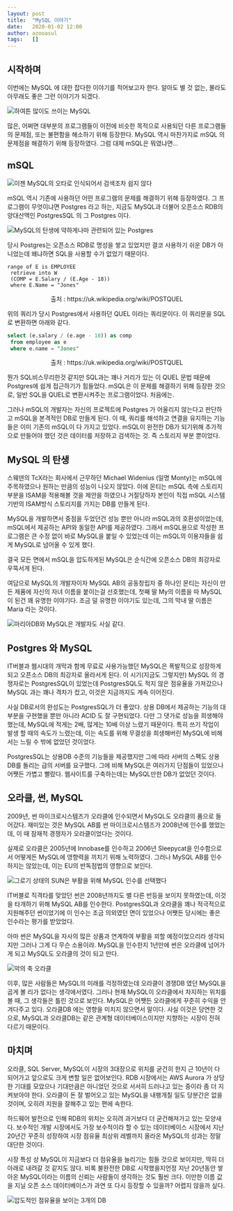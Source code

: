 ```yaml
---
layout: post
title:  "MySQL 이야기"
date:   2020-01-02 12:00
author: azooasul
tags:	[]
---
```


## 시작하며

이번에는 MySQL 에 대한 잡다한 이야기를 적어보고자 한다. 알아도 별 것 없는, 몰라도 아무래도 좋은 그런 이야기가 되겠다. 

![하여튼 많이도 쓰이는 MySQL](/files/posts/Mysql.gif)


많은, 어쩌면 대부분의 프로그램들이 이전에 비슷한 목적으로 사용되던 다른 프로그램들의 문제점, 또는 불편함을 해소하기 위해 등장한다. MySQL 역시 마찬가지로 mSQL 의 문제점을 해결하기 위해 등장하였다. 그럼 대체 mSQL은 뭐였냐면... 

## mSQL

![이젠 MySQL의 오타로 인식되어서 검색조차 쉽지 않다](/files/posts/msql.png)

mSQL 역시 기존에 사용하던 어떤 프로그램의 문제를 해결하기 위해 등장하였다. 그 프로그램이 무엇이냐면 Postgres 라고 하는, 지금도 MySQL과 더불어 오픈소스 RDB의 양대산맥인 PostgresSQL 의 그 Postgres 이다. 

![MySQL의 탄생에 약하게나마 관련되어 있는 Postgres](/files/posts/Postgres.jpg)

당시 Postgres는 오픈소스 RDB로 명성을 쌓고 있었지만 결코 사용하기 쉬운 DB가 아니었는데 왜냐하면 SQL을 사용할 수가 없었기 때문이다. 


```
range of E is EMPLOYEE
 retrieve into W
 (COMP = E.Salary / (E.Age - 18))
 where E.Name = "Jones"
```
<center>출처 : https://uk.wikipedia.org/wiki/POSTQUEL</center>

위의 쿼리가 당시 Postgres에서 사용하던 QUEL 이라는 쿼리문이다. 이 쿼리문을 SQL로 변환하면 아래와 같다. 

```sql
select (e.salary / (e.age - 18)) as comp
 from employee as e
 where e.name = "Jones"
```
<center>출처 : https://uk.wikipedia.org/wiki/POSTQUEL</center>

뭔가 SQL비스무리한것 같지만 SQL과는 꽤나 거리가 있는 이 QUEL 문법 때문에 Postgres에 쉽게 접근하기가 힘들었다. mSQL은 이 문제를 해결하기 위해 등장한 것으로, 일반 SQL을 QUEL로 변환시켜주는 프로그램이었다. 처음에는.

그러나 mSQL의 개발자는 자신의 프로젝트에 Postgres 가 어울리지 않는다고 판단하고 mSQL을 본격적인 DB로 만들게 된다. 이 때, 쿼리를 해석하고 연결을 유지하는 기능들은 이미 기존의 mSQL이 다 가지고 있었다. mSQL이 완전한 DB가 되기위해 추가적으로 만들어야 했던 것은 데이터를 저장하고 검색하는 것. 즉 스토리지 부분 뿐이었다.

## MySQL 의 탄생

스웨덴의 TcX라는 회사에서 근무하던 Michael Widenius (일명 Monty)는 mSQL에 주목하였으나 원하는 만큼의 성능이 나오지 않았다. 이에 몬티는 mSQL 측에 스토리지 부분을 ISAM을 적용해볼 것을 제안을 하였으나 거절당하자 본인이 직접 mSQL 시스템 기반의  ISAM방식 스토리지를 가지는 DB를 만들게 된다.

MySQL을 개발하면서 중점을 두었던건 성능 뿐만 아니라 mSQL과의 호환성이었는데, mSQL에서 제공하는 API와 동일한 API를 제공하였다. 그래서 mSQL용으로 작성한 프로그램은 큰 수정 없이 바로 MySQL을 붙일 수 있었는데 이는 mSQL의 이용자들을 쉽게 MySQL로 넘어올 수 있게 했다. 

결국 모든 면에서 mSQL을 압도하게된 MySQL은 순식간에 오픈소스 DB의 최강자로 우뚝서게 된다.

여담으로 MySQL의 개발자이자 MySQL AB의 공동창립자 중 하나인 몬티는 자신이 만든 제품에 자신의 자녀 이름을 붙이는걸 선호했는데, 첫째 딸 My의 이름을 따 MySQL이 된건 꽤 유명한 이야기다. 조금 덜 유명한 이야기도 있는데, 그의 막내 딸 이름은 Maria 라는 것이다.

![마리아DB와 MySQL은 개발자도 사실 같다.](/files/posts/mariadb_logo.jpg)


## Postgres 와 MySQL

IT버블과 웹시대의 개막과 함께 무료로 사용가능했던 MySQL은 폭발적으로 성장하게 되고 오픈소스 DB의 최강자로 올라서게 된다. 이 시기(지금도 그렇지만) MySQL 의 경쟁자로는 PostgresSQL이 있었는데 PostgresSQL도 적지 않은 점유율을 가져갔으나 MySQL 과는 꽤나 격차가 컸고, 이것은 지금까지도 계속 이어진다.

사실 DB로서의 완성도는 PostgresSQL가 더 좋았다. 상용 DB에서 제공하는 기능의 대부분을 구현했을 뿐만 아니라 ACID 도 잘 구현되었다. 다만 그 댓가로 성능을 희생해야 했는데, MySQL에 적게는 2배, 많게는 10배 이상 느렸기 때문이다. 특히 쓰기 작업이 발생 할 때의 속도가 느렸는데, 이는 속도를 위해 무결성을 희생해버린 MySQL에 비해서는 느릴 수 밖에 없었던 것이었다.

PostgresSQL는 상용DB 수준의 기능들을 제공했지만 그에 따라 서버의 스펙도 상용DB를 돌리는 급의 서버를 요구했다. 그에 비해 MySQL은 여러가지 단점들이 있었으나 어쨋든 가볍고 빨랐다. 웹사이트를 구축하는데는 MySQL만한 DB가 없었던 것이다. 

## 오라클, 썬, MySQL

2009년, 썬 마이크로시스템즈가 오라클에 인수되면서 MySQL도 오라클의 품으로 들어갔다.
재미있는 것은 MySQL AB를 썬 마이크로시스템즈가 2008년에 인수를 했었는데, 이 때 잠재적 경쟁자가 오라클이었다는 것이다.

실제로 오라클은 2005년에 Innobase를 인수하고 2006년 Sleepycat을 인수함으로서 어떻게든 MySQL에 영향력을 끼치기 위해 노력하였다. 그러나 MySQL AB를 인수하지는 않았는데, 이는 EU의 반독점법의 영향으로 보인다.


![그로기 상태의 SUN은 부활을 위해 MySQL 인수를 선택했다](/files/posts/Sun-Logo.png)

IT버블로 직격타를 맞았던 썬은 2008년까지도 별 다른 반등을 보이지 못하였는데, 이것을 타개하기 위해 MySQL AB를 인수한다. PostgresSQL과 오라클을 꽤나 적극적으로 지원해주던 썬이었기에 이 인수는 조금 의외였던 면이 있었으나 어쨋든 당시에는 좋은 인수라는 평가를 받았었다. 

아마 썬은 MySQL을 자사의 많은 상품과 연계하여 부활을 꾀할 예정이었으리라 생각되지만 그러나 그게 다 무슨 소용이랴. MySQL을 인수한지 1년만에 썬은 오라클에 넘어가게 되고 MySQL도 오라클의 것이 되고 만다.

![악의 축 오라클](/files/posts/oracle_logo.png)

 이후, 많은 사람들은 MySQL의 미래를 걱정하였는데 오라클이 경쟁DB 였던 MySQL을 곱게 볼 리가 없다는 생각에서였다. 그러나 현재 MySQL이 오라클에서 차지하는 위치를 볼 때, 그 생각들은 틀린 것으로 보인다. MySQL은 어쨋든 오라클에게 꾸준히 수익을 안겨다주고 있다. 
 오라클DB 에는 영향을 미치지 않으면서 말이다. 사실 이것은 당연한 것으로, MySQL과 오라클DB는 같은 관계형 데이터베이스이지만 지향하는 시장이 전혀 다르기 때문이다.



## 마치며

오라클, SQL Server, MySQL이 시장의 3대장으로 위치를 굳건히 한지 근 10년이 다 되어가고 앞으로도 크게 변할 일은 없어보인다. RDB 시장에서는 AWS Aurora 가 상당한 기대를 모았으나 기대만큼은 아니었던 것으로 서서히 드러나고 있는 중이라 좀 더 지켜보아야 한다.
오라클이 돈 잘 벌어오고 있는 MySQL을 내팽개칠 일도 당분간은 없을 것이며, 오히려 지원을 잘해주고 있는 편에 속한다.  

하드웨어 발전으로 인해 RDB의 위치는 오히려 과거보다 더 굳건해져가고 있는 모양새다. 보수적인 개발 시장에서도 가장 보수적이라 할 수 있는 데이터베이스 시장에서 지난 20년간 꾸준히 성장하여 시장 점유율 최상위 레벨까지 올라온 MySQL의 성과는 정말 대단한 것이다. 

시장 특성 상 MySQL이 지금보다 더 점유율을 늘리기는 힘들 것으로 보이지만, 딱히 더 아래로 내려갈 것 같지도 않다. 비록 불완전한 DB로 시작했을지언정 지난 20년동안 쌓아온 MySQL이라는 이름의 신뢰는 사람들이 생각하는 것도 훨씬 크다. 이만한 이름 값을 지닐 오픈 소스 데이터베이스가 과연 또 다시 등장할 수 있을까? 어렵지 않을까 싶다.

![압도적인 점유율을 보이는 3개의 DB](/files/posts/db_ranking.png)
 
 
